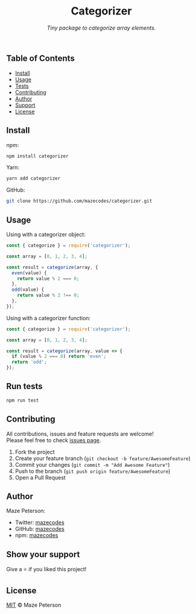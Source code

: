 <div align="center">
  <h1>Categorizer</h1>
  <p><i>Tiny package to categorize array elements.</i></p>
</div><br>

## Table of Contents

- [Install](#install)
- [Usage](#usage)
- [Tests](#run-tests)
- [Contributing](#contributing)
- [Author](#author)
- [Support](#show-your-support)
- [License](#license)

## Install

npm:

```bash
npm install categorizer
```

Yarn:

```bash
yarn add categorizer
```

GitHub:

```bash
git clone https://github.com/mazecodes/categorizer.git
```

## Usage

Using with a categorizer object:

```javascript
const { categorize } = require('categorizer');

const array = [0, 1, 2, 3, 4];

const result = categorize(array, {
  even(value) {
    return value % 2 === 0;
  },
  odd(value) {
    return value % 2 !== 0;
  },
});
```

Using with a categorizer function:

```javascript
const { categorize } = require('categorizer');

const array = [0, 1, 2, 3, 4];

const result = categorize(array, value => {
  if (value % 2 === 0) return 'even';
  return 'odd';
});
```

## Run tests

```bash
npm run test
```

## Contributing

All contributions, issues and feature requests are welcome!<br>
Please feel free to check [issues page](https://github.com/mazecodes/categorizer/issues).

1. Fork the project
1. Create your feature branch (`git checkout -b feature/AwesomeFeature`)
1. Commit your changes (`git commit -m "Add Awesome Feature"`)
1. Push to the branch (`git push origin feature/AwesomeFeature`)
1. Open a Pull Request

## Author

Maze Peterson:

- Twitter: [mazecodes](https://twitter.com/mazecodes)
- GitHub: [mazecodes](https://github.com/mazecodes)
- npm: [mazecodes](https://npmjs.com/~mazecodes)

## Show your support

Give a ⭐ if you liked this project!

## License

[MIT](https://github.com/mazecodes/damnerror/blob/master/LICENSE) © Maze Peterson
